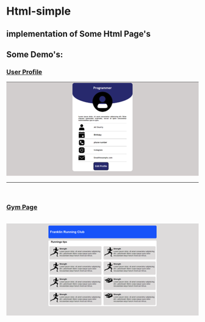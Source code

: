 # Html-simple
## implementation of Some Html Page's

## Some Demo's:

### <a href="./User-Profile" >User Profile</a>
<img src="./User-Profile/img/profile.png" width="600px">

___
<br>

### <a href="./Gym_page" >Gym Page</a>
<br>
<img src='./Gym_page/images/float.png' width="600px">



